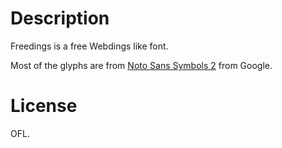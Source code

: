 # Description

Freedings is a free Webdings like font.

Most of the glyphs are from [Noto Sans Symbols 2](https://fonts.google.com/noto/specimen/Noto+Sans+Symbols+2?query=symbol) from Google.

# License

OFL.
